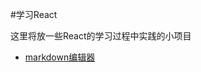 #学习React

这里将放一些React的学习过程中实践的小项目

- [markdown编辑器](http://lingyucoder.github.io/learn-react/page/md-editor/index.html)
